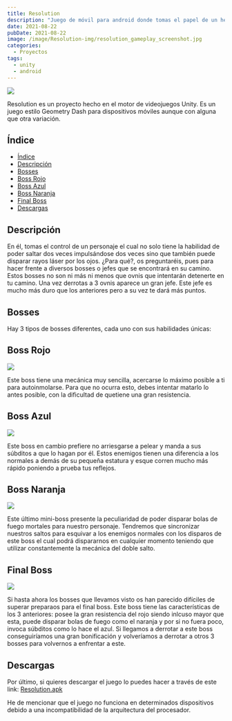 ```yaml
---
title: Resolution
description: "Juego de móvil para android donde tomas el papel de un héroe que tiene que salvar al mundo de los OVNIs."
date: 2021-08-22
pubDate: 2021-08-22
image: /image/Resolution-img/resolution_gameplay_screenshot.jpg
categories:
  - Proyectos
tags:
  - unity
  - android
---
```


![](/image/Resolution-img/menuPrincipal-Resolution.jpg)

Resolution es un proyecto hecho en el motor de videojuegos Unity. Es un juego estilo Geometry Dash para dispositivos móviles aunque con alguna que otra variación.

## Índice
- [Índice](#índice)
- [Descripción](#descripción)
- [Bosses](#bosses)
- [Boss Rojo](#boss-rojo)
- [Boss Azul](#boss-azul)
- [Boss Naranja](#boss-naranja)
- [Final Boss](#final-boss)
- [Descargas](#descargas)

<a id="descripcion"></a>
## Descripción
En él, tomas el control de un personaje el cual no solo tiene la habilidad de poder saltar dos veces impulsándose dos veces sino que también puede disparar rayos láser por los ojos. ¿Para qué?, os preguntaréis, pues para hacer frente a diversos bosses o jefes que se encontrará en su camino.
Estos bosses no son ni más ni menos que ovnis que intentarán detenerte en tu camino. Una vez derrotas a 3 ovnis aparece un gran jefe. Este jefe es mucho más duro que los anteriores pero a su vez te dará más puntos.

<a id="bosses"></a>
## Bosses
Hay 3 tipos de bosses diferentes, cada uno con sus habilidades únicas:

<a id="bossRojo"></a>
## Boss Rojo
![](/image/Resolution-img/bossRojo-Resolution.jpg)

Este boss tiene una mecánica muy sencilla, acercarse lo máximo posible a ti para autoinmolarse. Para que no ocurra esto, debes intentar matarlo lo antes posible, con la dificultad de quetiene una gran resistencia.

<a id="bossAzul"></a>
## Boss Azul
![](/image/Resolution-img/bossAzul-Resolution.jpg)

Este boss en cambio prefiere no arriesgarse a pelear y manda a sus súbditos a que lo hagan por él. Estos enemigos tienen una diferencia a los normales a demás de su pequeña estatura y esque corren mucho más rápido poniendo a prueba tus reflejos.

<a id="bossNaranja"></a>
## Boss Naranja
![](/image/Resolution-img/bossNaranja-Resolution.jpg)

Este último mini-boss presente la peculiaridad de poder disparar bolas de fuego mortales para nuestro personaje. Tendremos que sincronizar nuestros saltos para esquivar a los enemigos normales con los disparos de este boss el cual podrá dispararnos en cualquier momento teniendo que utilizar constantemente la mecánica del doble salto.

<a id="finalBoss"></a>
## Final Boss
![](/image/Resolution-img/finalBoss-Resolution.jpg)

Si hasta ahora los bosses que llevamos visto os han parecido difíciles de superar preparaos para el final boss. Este boss tiene las características de los 3 anteriores: posee la gran resistencia del rojo siendo inlcuso mayor que esta, puede disparar bolas de fuego como el naranja y por si no fuera poco, invoca súbditos como lo hace el azul.
Si llegamos a derrotar a este boss conseguiríamos una gran bonificación y volveríamos a derrotar a otros 3 bosses para volvernos a enfrentar a este.

<a id="descargas"></a>
## Descargas
Por último, si quieres descargar el juego lo puedes hacer a través de este link: <a href="../../../files/Resolution.apk" download>Resolution.apk</a>

He de mencionar que el juego no funciona en determinados dispositivos debido a una incompatibilidad de la arquitectura del procesador.
